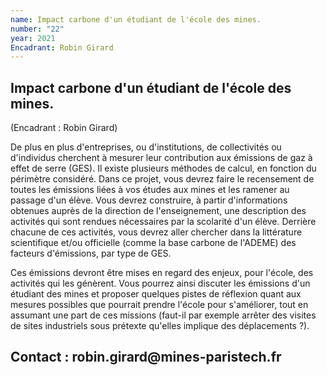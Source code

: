 ```yaml
---
name: Impact carbone d'un étudiant de l'école des mines.
number: "22"
year: 2021
Encadrant: Robin Girard
---
```


## Impact carbone d'un étudiant de l'école des mines.

(Encadrant : Robin Girard)

De plus en plus d'entreprises, ou d'institutions, de collectivités ou
d'individus cherchent à mesurer leur contribution aux émissions de gaz à
effet de serre (GES). Il existe plusieurs méthodes de calcul, en
fonction du périmètre considéré. Dans ce projet, vous devrez faire le
recensement de toutes les émissions liées à vos études aux mines et les
ramener au passage d'un élève. Vous devrez construire, à partir
d'informations obtenues auprès de la direction de l'enseignement, une
description des activités qui sont rendues nécessaires par la scolarité
d'un élève. Derrière chacune de ces activités, vous devrez aller
chercher dans la littérature scientifique et/ou officielle (comme la
base carbone de l'ADEME) des facteurs d'émissions, par type de GES.

Ces émissions devront être mises en regard des enjeux, pour l'école, des
activités qui les génèrent. Vous pourrez ainsi discuter les émissions
d'un étudiant des mines et proposer quelques pistes de réflexion quant
aux mesures possibles que pourrait prendre l'école pour s'améliorer,
tout en assumant une part de ces missions (faut-il par exemple arrêter
des visites de sites industriels sous prétexte qu'elles implique des
déplacements ?).

## Contact : robin.girard\@mines-paristech.fr
